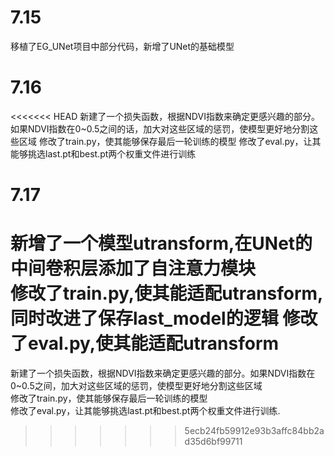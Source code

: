 # 7.15
移植了EG_UNet项目中部分代码，新增了UNet的基础模型

# 7.16
<<<<<<< HEAD
新建了一个损失函数，根据NDVI指数来确定更感兴趣的部分。如果NDVI指数在0~0.5之间的话，加大对这些区域的惩罚，使模型更好地分割这些区域
修改了train.py，使其能够保存最后一轮训练的模型
修改了eval.py，让其能够挑选last.pt和best.pt两个权重文件进行训练

# 7.17
新增了一个模型utransform,在UNet的中间卷积层添加了自注意力模块  
修改了train.py,使其能适配utransform,同时改进了保存last_model的逻辑
修改了eval.py,使其能适配utransform
=======
新建了一个损失函数，根据NDVI指数来确定更感兴趣的部分。如果NDVI指数在0~0.5之间，加大对这些区域的惩罚，使模型更好地分割这些区域  
修改了train.py，使其能够保存最后一轮训练的模型  
修改了eval.py，让其能够挑选last.pt和best.pt两个权重文件进行训练.
>>>>>>> 5ecb24fb59912e93b3affc84bb2ad35d6bf99711
